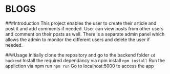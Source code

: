 # BLOGS

###Introduction
This project enables the user to create their article and post it and add comments if needed. User can view posts from other users and comment on their posts as well. There is a separate admin panel which allows the admin to monitor the different users and delete the user if needed.

###Usage
Initially clone the repository and go to the backend folder
`cd backend`
Install the required dependancy via npm install
`npm install`
Run the appliction via npm run
`npm run`
Go to localhost:5000 to access the app
